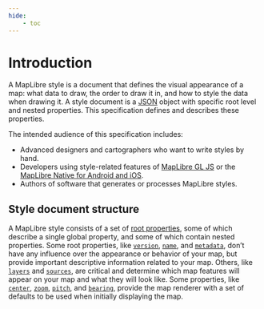 ```yaml
---
hide:
    - toc
---
```

# Introduction

A MapLibre style is a document that defines the visual appearance of a map: what data to draw, the order to draw it in, and how to style the data when drawing it. A style document is a [JSON](http://www.json.org/) object with specific root level and nested properties. This specification defines and describes these properties.

The intended audience of this specification includes:

-   Advanced designers and cartographers who want to write styles by hand.
-   Developers using style-related features of [MapLibre GL JS](https://github.com/maplibre/maplibre-gl-js) or the [MapLibre Native for Android and iOS](https://github.com/maplibre/maplibre-native).
-   Authors of software that generates or processes MapLibre styles.

## Style document structure

A MapLibre style consists of a set of [root properties](./root.md), some of which describe a single global property, and some of which contain nested properties. Some root properties, like [`version`](root.md#version), [`name`](root.md#name), and [`metadata`](root.md#metadata), don’t have any influence over the appearance or behavior of your map, but provide important descriptive information related to your map. Others, like [`layers`](./layers.md) and [`sources`](./sources.md), are critical and determine which map features will appear on your map and what they will look like. Some properties, like [`center`](root.md#center), [`zoom`](root.md#zoom), [`pitch`](root.md#pitch), and [`bearing`](root.md#bearing), provide the map renderer with a set of defaults to be used when initially displaying the map.
